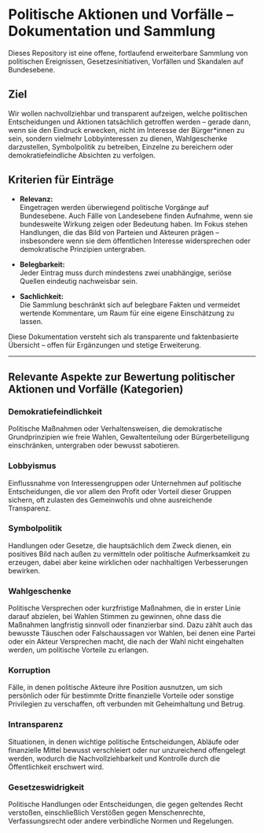# Politische Aktionen und Vorfälle – Dokumentation und Sammlung

Dieses Repository ist eine offene, fortlaufend erweiterbare Sammlung von politischen Ereignissen, Gesetzesinitiativen, Vorfällen und Skandalen auf Bundesebene.

## Ziel

Wir wollen nachvollziehbar und transparent aufzeigen, welche politischen Entscheidungen und Aktionen tatsächlich getroffen werden – gerade dann, wenn sie den Eindruck erwecken, nicht im Interesse der Bürger*innen zu sein, sondern vielmehr Lobbyinteressen zu dienen, Wahlgeschenke darzustellen, Symbolpolitik zu betreiben, Einzelne zu bereichern oder demokratiefeindliche Absichten zu verfolgen.

## Kriterien für Einträge

- **Relevanz:**  
  Eingetragen werden überwiegend politische Vorgänge auf Bundesebene. Auch Fälle von Landesebene finden Aufnahme, wenn sie bundesweite Wirkung zeigen oder Bedeutung haben. Im Fokus stehen Handlungen, die das Bild von Parteien und Akteuren prägen – insbesondere wenn sie dem öffentlichen Interesse widersprechen oder demokratische Prinzipien untergraben.

- **Belegbarkeit:**  
  Jeder Eintrag muss durch mindestens zwei unabhängige, seriöse Quellen eindeutig nachweisbar sein.

- **Sachlichkeit:**  
  Die Sammlung beschränkt sich auf belegbare Fakten und vermeidet wertende Kommentare, um Raum für eine eigene Einschätzung zu lassen.

Diese Dokumentation versteht sich als transparente und faktenbasierte Übersicht – offen für Ergänzungen und stetige Erweiterung.

---

## Relevante Aspekte zur Bewertung politischer Aktionen und Vorfälle (Kategorien)

### Demokratiefeindlichkeit  
Politische Maßnahmen oder Verhaltensweisen, die demokratische Grundprinzipien wie freie Wahlen, Gewaltenteilung oder Bürgerbeteiligung einschränken, untergraben oder bewusst sabotieren.

### Lobbyismus  
Einflussnahme von Interessengruppen oder Unternehmen auf politische Entscheidungen, die vor allem den Profit oder Vorteil dieser Gruppen sichern, oft zulasten des Gemeinwohls und ohne ausreichende Transparenz.

### Symbolpolitik  
Handlungen oder Gesetze, die hauptsächlich dem Zweck dienen, ein positives Bild nach außen zu vermitteln oder politische Aufmerksamkeit zu erzeugen, dabei aber keine wirklichen oder nachhaltigen Verbesserungen bewirken.

### Wahlgeschenke  
Politische Versprechen oder kurzfristige Maßnahmen, die in erster Linie darauf abzielen, bei Wahlen Stimmen zu gewinnen, ohne dass die Maßnahmen langfristig sinnvoll oder finanzierbar sind. Dazu zählt auch das bewusste Täuschen oder Falschaussagen vor Wahlen, bei denen eine Partei oder ein Akteur Versprechen macht, die nach der Wahl nicht eingehalten werden, um politische Vorteile zu erlangen.

### Korruption  
Fälle, in denen politische Akteure ihre Position ausnutzen, um sich persönlich oder für bestimmte Dritte finanzielle Vorteile oder sonstige Privilegien zu verschaffen, oft verbunden mit Geheimhaltung und Betrug.

### Intransparenz  
Situationen, in denen wichtige politische Entscheidungen, Abläufe oder finanzielle Mittel bewusst verschleiert oder nur unzureichend offengelegt werden, wodurch die Nachvollziehbarkeit und Kontrolle durch die Öffentlichkeit erschwert wird.

### Gesetzeswidrigkeit  
Politische Handlungen oder Entscheidungen, die gegen geltendes Recht verstoßen, einschließlich Verstößen gegen Menschenrechte, Verfassungsrecht oder andere verbindliche Normen und Regelungen.
